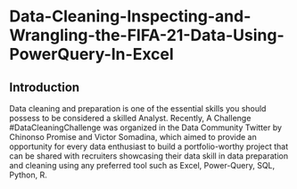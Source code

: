 # Data-Cleaning-Inspecting-and-Wrangling-the-FIFA-21-Data-Using-PowerQuery-In-Excel

## Introduction
Data cleaning and preparation is one of the essential skills you should possess to be considered a skilled Analyst. Recently, A Challenge #DataCleaningChallenge was organized in the Data Community Twitter by Chinonso Promise and Victor Somadina, which aimed to provide an opportunity for every data enthusiast to build a portfolio-worthy project that can be shared with recruiters showcasing their data skill in data preparation and cleaning using any preferred tool such as Excel, Power-Query, SQL, Python, R.
